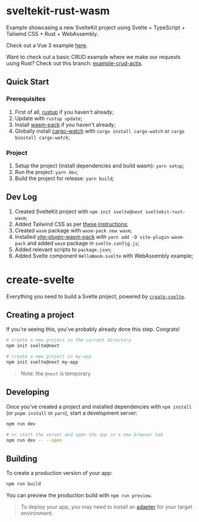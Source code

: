 # sveltekit-rust-wasm

Example showcasing a new SvelteKit project using Svelte + TypeScript + Tailwind CSS + Rust + WebAssembly.

Check out a Vue 3 example [here](https://github.com/nunogois/vite-vue-rust-wasm).

Want to check out a basic CRUD example where we make our requests using Rust? Check out this branch: [example-crud-actix](https://github.com/nunogois/sveltekit-rust-wasm/tree/example-crud-actix).

## Quick Start

### Prerequisites

1. First of all, [rustup](https://rustup.rs/) if you haven't already;
2. Update with `rustup update`;
3. Install [wasm-pack](https://rustwasm.github.io/wasm-pack/installer/) if you haven't already;
4. Globally install [cargo-watch](https://crates.io/crates/cargo-watch) with `cargo install cargo-watch` or `cargo binstall cargo-watch`;

### Project

1. Setup the project (install dependencies and build wasm): `yarn setup`;
2. Run the project: `yarn dev`;
3. Build the project for release: `yarn build`;

## Dev Log

1. Created SvelteKit project with `npm init svelte@next sveltekit-rust-wasm`;
2. Added Tailwind CSS as per [these instructions](https://tailwindcss.com/docs/guides/sveltekit);
3. Created `wasm` package with `wasm-pack new wasm`;
4. Installed [vite-plugin-wasm-pack](https://github.com/nshen/vite-plugin-wasm-pack) with `yarn add -D vite-plugin-wasm-pack` and added `wasm` package in `svelte.config.js`;
5. Added relevant scripts to `package.json`;
6. Added Svelte component `HelloWasm.svelte` with WebAssembly example;

# create-svelte

Everything you need to build a Svelte project, powered by [`create-svelte`](https://github.com/sveltejs/kit/tree/master/packages/create-svelte).

## Creating a project

If you're seeing this, you've probably already done this step. Congrats!

```bash
# create a new project in the current directory
npm init svelte@next

# create a new project in my-app
npm init svelte@next my-app
```

> Note: the `@next` is temporary

## Developing

Once you've created a project and installed dependencies with `npm install` (or `pnpm install` or `yarn`), start a development server:

```bash
npm run dev

# or start the server and open the app in a new browser tab
npm run dev -- --open
```

## Building

To create a production version of your app:

```bash
npm run build
```

You can preview the production build with `npm run preview`.

> To deploy your app, you may need to install an [adapter](https://kit.svelte.dev/docs/adapters) for your target environment.
